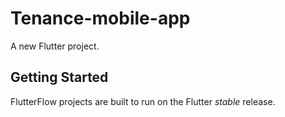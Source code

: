 # Tenance-mobile-app

A new Flutter project.

## Getting Started

FlutterFlow projects are built to run on the Flutter _stable_ release.
